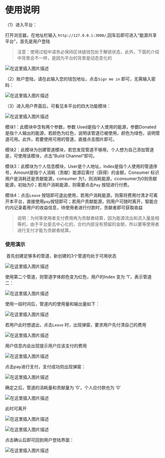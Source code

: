 # 使用说明

（1）进入平台：

打开浏览器，在地址栏输入 `http://127.0.0.1:3000/`,回车后即可进入“能源共享平台”，首先是用户登陆

> 注意：使用过程中请务必保持区块链钱包处于解锁状态，此外，下面的介绍中背景会不一样，是因为平台的背景是动态变化的

![在这里插入图片描述](https://img-blog.csdnimg.cn/20181229121157524.png?x-oss-process=image/watermark,type_ZmFuZ3poZW5naGVpdGk,shadow_10,text_aHR0cHM6Ly9ibG9nLmNzZG4ubmV0L3FxXzM2MzAzODYy,size_16,color_FFFFFF,t_70)



（2）账户登陆，请在此输入您的钱包地址，点击`Sign me in` 即可，无需输入密码：

![在这里插入图片描述](https://img-blog.csdnimg.cn/20181229121228962.png?x-oss-process=image/watermark,type_ZmFuZ3poZW5naGVpdGk,shadow_10,text_aHR0cHM6Ly9ibG9nLmNzZG4ubmV0L3FxXzM2MzAzODYy,size_16,color_FFFFFF,t_70)



（3）进入用户界面后，可看见本平台的四大功能模块：

![在这里插入图片描述](https://img-blog.csdnimg.cn/20181229121317733.png?x-oss-process=image/watermark,type_ZmFuZ3poZW5naGVpdGk,shadow_10,text_aHR0cHM6Ly9ibG9nLmNzZG4ubmV0L3FxXzM2MzAzODYy,size_16,color_FFFFFF,t_70)



模块1：此模块中含有两个参数，参数 Used是指个人使用的能源，参数Donated是指个人输出的能源，若颜色为红色，说明该管道已被使用，颜色为绿色，说明管道可用。此外，若要使用可用的管道，直接点击图片即可。

模块2：此模块为创建管道模块，若您发现管道不够用，个人想为自己添加管道是，可使用该模块，点击“Build Channel”即可。

模块3：此模块为个人信息模块，User是个人地址，Index是指个人使用的管道序号，Amount是指个人消耗（贡献）能源后需付（获得）的金额，Consumer 标识用户是消耗还是贡献能源，consumer 为1，则消耗能源，cconsumer为0则贡献能源，初始为0；若用户消耗能源，则需要点击`Pay` 按钮进行付费。

模块4：点击`Leave` 按钮即可退出使用，若用户消耗能源，则需将费用付清才可离开本平台，直接使用`pay`按钮即可；若用户贡献能源，则用户可随时离开，智能合约内记录着用户的收益信息，待使用者进行付款时，贡献者即可获取收益

> 说明：为何等使用者支付费用再为贡献者结算，因为能源流出和流入量是相等的，由于平台是去中心化的，合约内部没有预留的金额，所以要等使用者进行支付才能为贡献者结算。

### 使用演示

​	首先创建足够多的管道，新创建的3个管道均处于可用状态

![在这里插入图片描述](https://img-blog.csdnimg.cn/20181229115533117.png?x-oss-process=image/watermark,type_ZmFuZ3poZW5naGVpdGk,shadow_10,text_aHR0cHM6Ly9ibG9nLmNzZG4ubmV0L3FxXzM2MzAzODYy,size_16,color_FFFFFF,t_70)



使用第二个管道，则管道字体颜色变为红色，用户的Index 变为 ‘1’，表示管道二：

![在这里插入图片描述](https://img-blog.csdnimg.cn/20181229115802803.png?x-oss-process=image/watermark,type_ZmFuZ3poZW5naGVpdGk,shadow_10,text_aHR0cHM6Ly9ibG9nLmNzZG4ubmV0L3FxXzM2MzAzODYy,size_16,color_FFFFFF,t_70)



使用一段时间后，管道内的使用量和输出量如下：

![在这里插入图片描述](https://img-blog.csdnimg.cn/20181229115824165.png)



若用户此时想退出，点击`Leave` 时，出现弹窗，要求用户先付清自己的费用

![在这里插入图片描述](https://img-blog.csdnimg.cn/2018122911590097.png)

用户信息内会出现提示用户应该支付的费用

![在这里插入图片描述](https://img-blog.csdnimg.cn/20181229120006361.png?x-oss-process=image/watermark,type_ZmFuZ3poZW5naGVpdGk,shadow_10,text_aHR0cHM6Ly9ibG9nLmNzZG4ubmV0L3FxXzM2MzAzODYy,size_16,color_FFFFFF,t_70)



点击pay进行支付，支付成功则出现弹窗：

![在这里插入图片描述](https://img-blog.csdnimg.cn/20181229120141437.png)

确定之后，管道的消耗量和贡献量为 ‘0’，个人应付款也为 ‘0’

![在这里插入图片描述](https://img-blog.csdnimg.cn/20181229120219420.png?x-oss-process=image/watermark,type_ZmFuZ3poZW5naGVpdGk,shadow_10,text_aHR0cHM6Ly9ibG9nLmNzZG4ubmV0L3FxXzM2MzAzODYy,size_16,color_FFFFFF,t_70)



此时可离开

![在这里插入图片描述](https://img-blog.csdnimg.cn/20181229120252242.png)

![在这里插入图片描述](https://img-blog.csdnimg.cn/20181229120351892.png)

点击确认后即可回到用户登陆界面：

![在这里插入图片描述](https://img-blog.csdnimg.cn/20181229120426774.png?x-oss-process=image/watermark,type_ZmFuZ3poZW5naGVpdGk,shadow_10,text_aHR0cHM6Ly9ibG9nLmNzZG4ubmV0L3FxXzM2MzAzODYy,size_16,color_FFFFFF,t_70)







